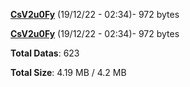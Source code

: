 [**CsV2u0Fy**](/data/CsV2u0Fy.txt) (19/12/22 - 02:34)- 972 bytes

[**CsV2u0Fy**](/data/CsV2u0Fy.txt) (19/12/22 - 02:34)- 972 bytes

**Total Datas**: 623

**Total Size**: 4.19 MB / 4.2 MB